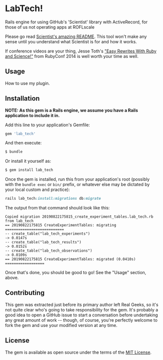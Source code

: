 # LabTech!
Rails engine for using GitHub's 'Scientist' library with ActiveRecord, for those of us not operating apps at ROFLscale

Please go read [Scientist's amazing
README](https://github.com/github/scientist/blob/master/README.md).  This tool
won't make any sense until you understand what Scientist is for and how it
works.

If conference videos are your thing, Jesse Toth's ["Easy Rewrites With Ruby and
Science!"](http://www.confreaks.tv/videos/rubyconf2014-easy-rewrites-with-ruby-and-science)
from RubyConf 2014 is well worth your time as well.

## Usage

How to use my plugin.

## Installation

**NOTE: As this gem is a Rails engine, we assume you have a Rails application to
include it in.**

Add this line to your application's Gemfile:

```ruby
gem 'lab_tech'
```

And then execute:
```bash
$ bundle
```

Or install it yourself as:
```bash
$ gem install lab_tech
```

Once the gem is installed, run this from your application's root (possibly with
the `bundle exec` or `bin/` prefix, or whatever else may be dictated by your
local custom and practice):

```ruby
rails lab_tech:install:migrations db:migrate
```

The output from that command should look like this:

```
Copied migration 20190822175815_create_experiment_tables.lab_tech.rb from lab_tech
== 20190822175815 CreateExperimentTables: migrating ===========================
-- create_table("lab_tech_experiments")
-> 0.0147s
-- create_table("lab_tech_results")
-> 0.0152s
-- create_table("lab_tech_observations")
-> 0.0109s
== 20190822175815 CreateExperimentTables: migrated (0.0410s) ==================
```

Once that's done, you should be good to go!  See the "Usage" section, above.

## Contributing

This gem was extracted just before its primary author left Real Geeks, so it's
not quite clear who's going to take responsibility for the gem.  It's probably
a good idea to open a GitHub issue to start a conversation before undertaking
any great amount of work -- though, of course, you're perfectly welcome to fork
the gem and use your modified version at any time.

## License

The gem is available as open source under the terms of the [MIT
License](https://opensource.org/licenses/MIT).

